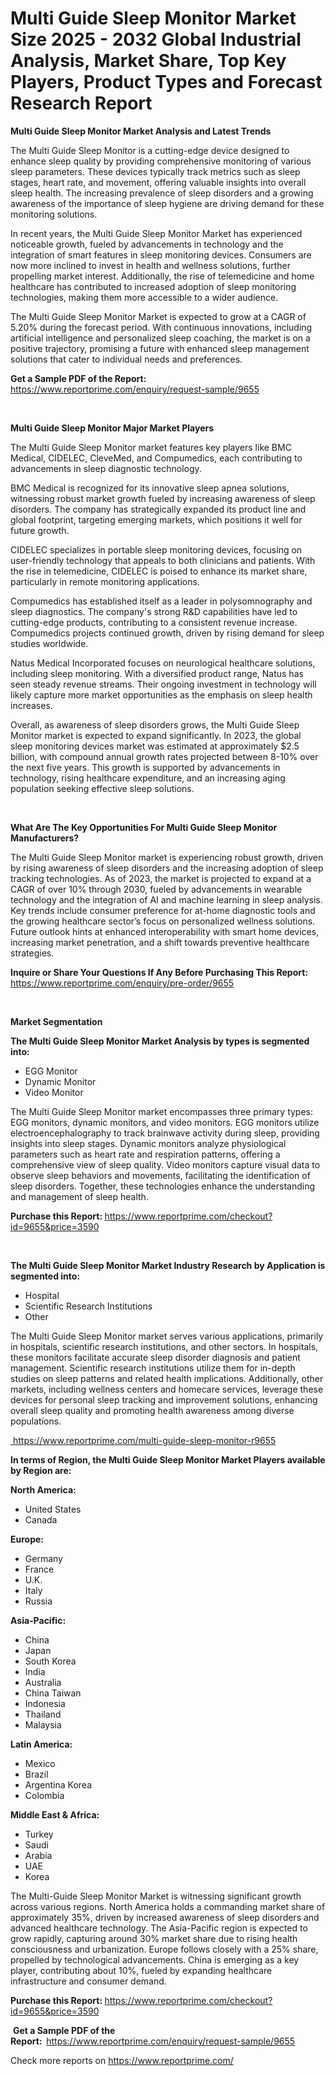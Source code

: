 <p><h1>Multi Guide Sleep Monitor Market Size 2025 - 2032 Global Industrial Analysis, Market Share, Top Key Players, Product Types and Forecast Research Report</h1></p><p><strong>Multi Guide Sleep Monitor Market Analysis and Latest Trends</strong></p>
<p><p>The Multi Guide Sleep Monitor is a cutting-edge device designed to enhance sleep quality by providing comprehensive monitoring of various sleep parameters. These devices typically track metrics such as sleep stages, heart rate, and movement, offering valuable insights into overall sleep health. The increasing prevalence of sleep disorders and a growing awareness of the importance of sleep hygiene are driving demand for these monitoring solutions.</p><p>In recent years, the Multi Guide Sleep Monitor Market has experienced noticeable growth, fueled by advancements in technology and the integration of smart features in sleep monitoring devices. Consumers are now more inclined to invest in health and wellness solutions, further propelling market interest. Additionally, the rise of telemedicine and home healthcare has contributed to increased adoption of sleep monitoring technologies, making them more accessible to a wider audience.</p><p>The Multi Guide Sleep Monitor Market is expected to grow at a CAGR of 5.20% during the forecast period. With continuous innovations, including artificial intelligence and personalized sleep coaching, the market is on a positive trajectory, promising a future with enhanced sleep management solutions that cater to individual needs and preferences.</p></p>
<p><strong>Get a Sample PDF of the Report:&nbsp;</strong> <a href="https://www.reportprime.com/enquiry/request-sample/9655?utm_campaign=3562&utm_medium=2&utm_source=Github&utm_content=ia&utm_term=20032025&utm_id=multi-guide-sleep-monitor">https://www.reportprime.com/enquiry/request-sample/9655</a></p>
<p>&nbsp;</p>
<p><strong>Multi Guide Sleep Monitor Major Market Players</strong></p>
<p><p>The Multi Guide Sleep Monitor market features key players like BMC Medical, CIDELEC, CleveMed, and Compumedics, each contributing to advancements in sleep diagnostic technology. </p><p>BMC Medical is recognized for its innovative sleep apnea solutions, witnessing robust market growth fueled by increasing awareness of sleep disorders. The company has strategically expanded its product line and global footprint, targeting emerging markets, which positions it well for future growth.</p><p>CIDELEC specializes in portable sleep monitoring devices, focusing on user-friendly technology that appeals to both clinicians and patients. With the rise in telemedicine, CIDELEC is poised to enhance its market share, particularly in remote monitoring applications.</p><p>Compumedics has established itself as a leader in polysomnography and sleep diagnostics. The company's strong R&D capabilities have led to cutting-edge products, contributing to a consistent revenue increase. Compumedics projects continued growth, driven by rising demand for sleep studies worldwide.</p><p>Natus Medical Incorporated focuses on neurological healthcare solutions, including sleep monitoring. With a diversified product range, Natus has seen steady revenue streams. Their ongoing investment in technology will likely capture more market opportunities as the emphasis on sleep health increases.</p><p>Overall, as awareness of sleep disorders grows, the Multi Guide Sleep Monitor market is expected to expand significantly. In 2023, the global sleep monitoring devices market was estimated at approximately $2.5 billion, with compound annual growth rates projected between 8-10% over the next five years. This growth is supported by advancements in technology, rising healthcare expenditure, and an increasing aging population seeking effective sleep solutions.</p></p>
<p>&nbsp;</p>
<p><strong>What Are The Key Opportunities For Multi Guide Sleep Monitor Manufacturers?</strong></p>
<p><p>The Multi Guide Sleep Monitor market is experiencing robust growth, driven by rising awareness of sleep disorders and the increasing adoption of sleep tracking technologies. As of 2023, the market is projected to expand at a CAGR of over 10% through 2030, fueled by advancements in wearable technology and the integration of AI and machine learning in sleep analysis. Key trends include consumer preference for at-home diagnostic tools and the growing healthcare sector’s focus on personalized wellness solutions. Future outlook hints at enhanced interoperability with smart home devices, increasing market penetration, and a shift towards preventive healthcare strategies.</p></p>
<p><strong>Inquire or Share Your Questions If Any Before Purchasing This Report:</strong> <a href="https://www.reportprime.com/enquiry/pre-order/9655?utm_campaign=3562&utm_medium=2&utm_source=Github&utm_content=ia&utm_term=20032025&utm_id=multi-guide-sleep-monitor">https://www.reportprime.com/enquiry/pre-order/9655</a></p>
<p>&nbsp;</p>
<p><strong>Market Segmentation</strong></p>
<p><strong>The Multi Guide Sleep Monitor Market Analysis by types is segmented into:</strong></p>
<p><ul><li>EGG Monitor</li><li>Dynamic Monitor</li><li>Video Monitor</li></ul></p>
<p><p>The Multi Guide Sleep Monitor market encompasses three primary types: EGG monitors, dynamic monitors, and video monitors. EGG monitors utilize electroencephalography to track brainwave activity during sleep, providing insights into sleep stages. Dynamic monitors analyze physiological parameters such as heart rate and respiration patterns, offering a comprehensive view of sleep quality. Video monitors capture visual data to observe sleep behaviors and movements, facilitating the identification of sleep disorders. Together, these technologies enhance the understanding and management of sleep health.</p></p>
<p><strong>Purchase this Report:&nbsp;</strong><a href="https://www.reportprime.com/checkout?id=9655&price=3590&utm_campaign=3562&utm_medium=2&utm_source=Github&utm_content=ia&utm_term=20032025&utm_id=multi-guide-sleep-monitor">https://www.reportprime.com/checkout?id=9655&price=3590</a></p>
<p>&nbsp;</p>
<p><strong>The Multi Guide Sleep Monitor Market Industry Research by Application is segmented into:</strong></p>
<p><ul><li>Hospital</li><li>Scientific Research Institutions</li><li>Other</li></ul></p>
<p><p>The Multi Guide Sleep Monitor market serves various applications, primarily in hospitals, scientific research institutions, and other sectors. In hospitals, these monitors facilitate accurate sleep disorder diagnosis and patient management. Scientific research institutions utilize them for in-depth studies on sleep patterns and related health implications. Additionally, other markets, including wellness centers and homecare services, leverage these devices for personal sleep tracking and improvement solutions, enhancing overall sleep quality and promoting health awareness among diverse populations.</p></p>
<p><a href="https://www.reportprime.com/multi-guide-sleep-monitor-r9655?utm_campaign=3562&utm_medium=2&utm_source=Github&utm_content=ia&utm_term=20032025&utm_id=multi-guide-sleep-monitor">&nbsp;https://www.reportprime.com/multi-guide-sleep-monitor-r9655</a></p>
<p><strong>In terms of Region, the Multi Guide Sleep Monitor Market Players available by Region are:</strong></p>
<p>
    <p> <strong> North America: </strong>
        <ul>
            <li>United States</li>
            <li>Canada</li>
        </ul>
        </p> 
    <p> <strong> Europe: </strong>
        <ul>
            <li>Germany</li>
            <li>France</li>
            <li>U.K.</li>
            <li>Italy</li>
            <li>Russia</li>
        </ul>
        </p> 
    <p> <strong> Asia-Pacific: </strong>
        <ul>
            <li>China</li>
            <li>Japan</li>
            <li>South Korea</li>
            <li>India</li>
            <li>Australia</li>
            <li>China Taiwan</li>
            <li>Indonesia</li>
            <li>Thailand</li>
            <li>Malaysia</li>
        </ul>
        </p> 
    <p> <strong> Latin America: </strong>
        <ul>
            <li>Mexico</li>
            <li>Brazil</li>
            <li>Argentina Korea</li>
            <li>Colombia</li>
        </ul>
        </p> 
    <p> <strong> Middle East & Africa: </strong>
        <ul>
            <li>Turkey</li>
            <li>Saudi</li>
            <li>Arabia</li>
            <li>UAE</li>
            <li>Korea</li>
        </ul>
    </p>
    </p>
<p><p>The Multi-Guide Sleep Monitor Market is witnessing significant growth across various regions. North America holds a commanding market share of approximately 35%, driven by increased awareness of sleep disorders and advanced healthcare technology. The Asia-Pacific region is expected to grow rapidly, capturing around 30% market share due to rising health consciousness and urbanization. Europe follows closely with a 25% share, propelled by technological advancements. China is emerging as a key player, contributing about 10%, fueled by expanding healthcare infrastructure and consumer demand.</p></p>
<p><strong>Purchase this Report: </strong><a href="https://www.reportprime.com/checkout?id=9655&price=3590&utm_campaign=3562&utm_medium=2&utm_source=Github&utm_content=ia&utm_term=20032025&utm_id=multi-guide-sleep-monitor">https://www.reportprime.com/checkout?id=9655&price=3590</a></p>
<p>&nbsp;<strong>Get a Sample PDF of the Report:&nbsp;&nbsp;</strong><a href="https://www.reportprime.com/enquiry/request-sample/9655?utm_campaign=3562&utm_medium=2&utm_source=Github&utm_content=ia&utm_term=20032025&utm_id=multi-guide-sleep-monitor">https://www.reportprime.com/enquiry/request-sample/9655</a></p>
<p><strong></strong></p>
<p>Check more reports on <a href="https://www.reportprime.com/?utm_campaign=3562&utm_medium=2&utm_source=Github&utm_content=ia&utm_term=20032025&utm_id=multi-guide-sleep-monitor">https://www.reportprime.com/</a></p>